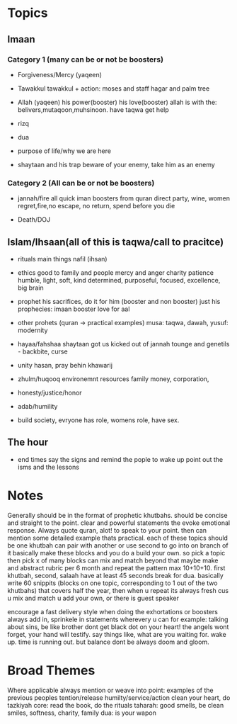 # Topics

## Imaan

### Category 1 (many can be or not be boosters)
 - Forgiveness/Mercy (yaqeen)

 - Tawakkul
    tawakkul + action: moses and staff hagar and palm tree

 - Allah (yaqeen)
    his power(booster)
    his love(booster)
    allah is with the:
      belivers,mutaqoon,muhsinoon. have taqwa get help

 - rizq
 - dua
 - purpose of life/why we are here
 - shaytaan and his trap
   beware of your enemy, take him as an enemy

### Category 2 (All can be or not be boosters)
 - jannah/fire
    all quick iman boosters from quran direct
    party, wine, women
    regret,fire,no escape, no return, spend before you die

 - Death/DOJ 

## Islam/Ihsaan(all of this is taqwa/call to pracitce)
 - rituals
    main things
    nafil (ihsan)

 - ethics
    good to family and people
    mercy and anger 
    charity
    patience
    humble, light, soft, kind
    determined, purposeful, focused, excellence, big brain

 - prophet
    his sacrifices, do it for him (booster and non booster)
    just his prophecies: imaan booster
    love for aal

 - other prohets (quran -> practical examples)
    musa: taqwa, dawah,
    yusuf: modernity

 - hayaa/fahshaa
    shaytaan got us kicked out of jannah
    tounge and genetils - backbite, curse

 - unity
    hasan, pray behin khawarij

 - zhulm/huqooq
   environemnt
   resources
   family
   money, corporation,

 - honesty/justice/honor
 - adab/humility

 - build society, evryone has role, 
   womens role, have sex.


## The hour
 - end times
    say the signs and remind the pople to wake up
    point out the isms and the lessons


# Notes
Generally should be in the format of prophetic khutbahs.
should be concise and straight to the point.
clear and powerful statements the evoke emotional response.
Always quote quran, alot! to speak to your point.
then can mention some detailed example thats practical.
each of these topics should be one khutbah
can pair with another or use second to go into on branch of it
basically make these blocks
and you do a build your own.
so pick a topic then pick x of many blocks
can mix and match beyond that
maybe make and abstract rubric per 6 month
and repeat the pattern
max 10+10+10.
first khutbah, second, salaah
have at least 45 seconds break for dua.
basically write 60 snippits (blocks on one topic, corresponding to 1 out of the two
khutbahs)
that covers half the year, then when u repeat its always fresh cus u mix and match
u add your own, or there is guest speaker

encourage a fast delivery style when doing the exhortations or boosters
always add in, sprinkele in statements wherevery u can for example:
talking about sins, be like brother dont get black dot on your heart!
the angels wont forget, your hand will testify.
say things like, what are you waiting for. wake up.
time is running out. but balance dont be always doom and gloom.


# Broad Themes
Where applicable always mention or weave into point:
examples of the previous peoples
tention/release
humilty/service/action
clean your heart, do tazkiyah
core: read the book, do the rituals
taharah: good smells, be clean
smiles, softness, charity, family
dua: is your wapon
